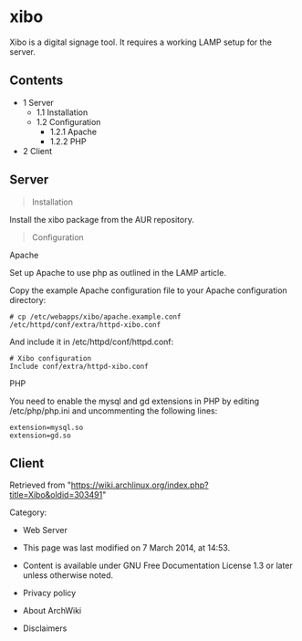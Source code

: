 xibo
====

Xibo is a digital signage tool. It requires a working LAMP setup for the
server.

Contents
--------

-   1 Server
    -   1.1 Installation
    -   1.2 Configuration
        -   1.2.1 Apache
        -   1.2.2 PHP
-   2 Client

Server
------

> Installation

Install the xibo package from the AUR repository.

> Configuration

Apache

Set up Apache to use php as outlined in the LAMP article.

Copy the example Apache configuration file to your Apache configuration
directory:

    # cp /etc/webapps/xibo/apache.example.conf /etc/httpd/conf/extra/httpd-xibo.conf

And include it in /etc/httpd/conf/httpd.conf:

    # Xibo configuration
    Include conf/extra/httpd-xibo.conf

PHP

You need to enable the mysql and gd extensions in PHP by editing
/etc/php/php.ini and uncommenting the following lines:

    extension=mysql.so
    extension=gd.so

Client
------

Retrieved from
"https://wiki.archlinux.org/index.php?title=Xibo&oldid=303491"

Category:

-   Web Server

-   This page was last modified on 7 March 2014, at 14:53.
-   Content is available under GNU Free Documentation License 1.3 or
    later unless otherwise noted.
-   Privacy policy
-   About ArchWiki
-   Disclaimers
